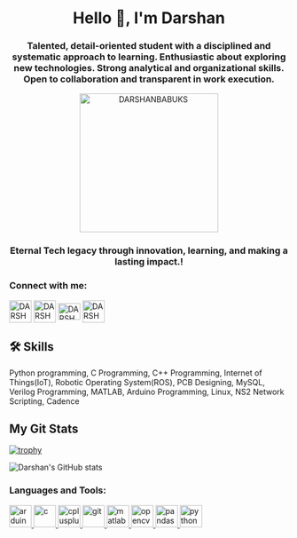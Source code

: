 <h1 align="center">Hello 👋, I'm Darshan</h1>
<h3 align="center">Talented, detail-oriented student with a disciplined and systematic approach to learning. Enthusiastic about exploring new technologies. Strong analytical and organizational skills. Open to collaboration and transparent in work execution.</h3>

<p align="center">  <img width ="250" height="250" src="https://avatars.githubusercontent.com/u/85753625?s=400&u=c25e49ef40c9211641379a5bd6cf58cd5db3895f&v=4" alt="DARSHANBABUKS"  /> </p>


<h3 align="center"> Eternal Tech legacy through innovation, learning, and making a lasting impact.!

<h3 align="left">Connect with me:</h3>
<p align="left">
<a href="https://www.linkedin.com/in/darshanbabuks" target="blank"><img align="center" src="https://cdn-icons-png.flaticon.com/512/3536/3536505.png" alt="DARSHANBABUKS" height="40" width="40" /></a>
<a href="https://www.instagram.com/darshu_0801" target="blank"><img align="center" src="https://cdn-icons-png.flaticon.com/128/174/174855.png" alt="DARSHANBABUKS" height="40" width="40" /></a>
<a href="https://www.hackerrank.com/darshanbabu44?hr_r=1" target="blank"><img align="center" src="https://upload.wikimedia.org/wikipedia/commons/4/40/HackerRank_Icon-1000px.png" alt="DARSHANBABUKS" height="30" width="40" /></a>
<a href="https://twitter.com/DARSHANBABUKS1" target="blank"><img align="center" src="https://github.com/darshu0801/darshu0801/assets/85753625/9fc11db2-050a-4744-8514-07d0bdb291d9" alt="DARSHANBABUKS" height="40" width="40" /></a>

## 🛠 Skills
Python programming, C Programming, C++ Programming, Internet of Things(IoT), Robotic Operating System(ROS), PCB Designing, MySQL, Verilog Programming, MATLAB, Arduino Programming, Linux, NS2 Network Scripting, Cadence

## My Git Stats
 [![trophy](https://github-profile-trophy.vercel.app/?username=darshu0801&theme=onedark)](https://github.com/darshu0801/github-profile-trophy)
 
![Darshan's GitHub stats](https://github-readme-stats.vercel.app/api?username=darshu0801&show_icons=true&show_icons=true&theme=great-gatsby&count_private=true&hide=contribs,prs,issues)
  
<h3 align="left">Languages and Tools:</h3>
<p align="left"> <a href="https://www.arduino.cc/" target="_blank" rel="noreferrer"> <img src="https://cdn.worldvectorlogo.com/logos/arduino-1.svg" alt="arduino" width="40" height="40"/> </a> <a href="https://www.cprogramming.com/" target="_blank" rel="noreferrer"> <img src="https://cdn-icons-png.flaticon.com/512/3665/3665923.png" alt="c" width="40" height="40"/> </a> <a href="https://www.w3schools.com/cpp/" target="_blank" rel="noreferrer"> <img src="https://cdn-icons-png.flaticon.com/512/6132/6132222.png" alt="cplusplus" width="40" height="40"/> </a> <a href="https://git-scm.com/" target="_blank" rel="noreferrer"> <img src="https://www.vectorlogo.zone/logos/git-scm/git-scm-icon.svg" alt="git" width="40" height="40"/> </a>  <a href="https://www.mathworks.com/" target="_blank" rel="noreferrer"> <img src="https://upload.wikimedia.org/wikipedia/commons/2/21/Matlab_Logo.png" alt="matlab" width="40" height="40"/> </a> <a href="https://opencv.org/" target="_blank" rel="noreferrer"> <img src="https://www.vectorlogo.zone/logos/opencv/opencv-icon.svg" alt="opencv" width="40" height="40"/> </a> <a href="https://pandas.pydata.org/" target="_blank" rel="noreferrer"> <img src="https://upload.wikimedia.org/wikipedia/commons/thumb/e/ed/Pandas_logo.svg/2560px-Pandas_logo.svg.png" alt="pandas" width="40" height="40"/> </a> <a href="https://www.python.org" target="_blank" rel="noreferrer"> <img src="https://cdn-icons-png.flaticon.com/512/919/919852.png" alt="python" width="40" height="40"/> </a> </p>



